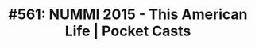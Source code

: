 ---
categories: all_articles articles
provider_display: "pca.st"
provider_name: "pca.st"
favicon_url: None
title: "#561: NUMMI 2015 - This American Life | Pocket Casts"
published: 2015-08-03
source: http://pca.st/QLg9
thumbnail: http://www.thisamericanlife.org/sites/all/themes/thislife/images/logo-square-1400.jpg
---